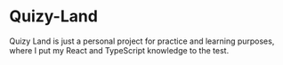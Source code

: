 # Quizy-Land
Quizy Land is just a personal project for practice and learning purposes, where I put my React and TypeScript knowledge to the test.
